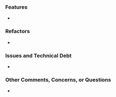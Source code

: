 ### Features
- 

### Refactors 
- 

### Issues and Technical Debt
- 

### Other Comments, Concerns, or Questions
- 
